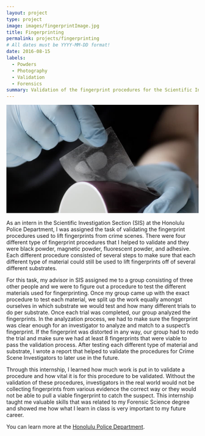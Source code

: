 ```yaml
---
layout: project
type: project
image: images/fingerprintImage.jpg
title: Fingerprinting
permalink: projects/fingerprinting
# All dates must be YYYY-MM-DD format!
date: 2016-08-15
labels:
  - Powders
  - Photography
  - Validation
  - Forensics
summary: Validation of the fingerprint procedures for the Scientific Investigation Section at the Honolulu Police Department.
---
```


<img class="ui medium right floated rounded image" src="../images/LiftingFingerprint.jpg">

As an intern in the Scientific Investigation Section (SIS) at the Honolulu Police Department, I was assigned the task of validating the fingerprint procedures used to lift fingerprints from crime scenes. There were four different type of fingerprint procedures that I helped to validate and they were black powder, magnetic powder, fluorescent powder, and adhesive. Each different procedure consisted of several steps to make sure that each different type of material could still be used to lift fingerprints off of several different substrates.

For this task, my advisor in SIS assigned me to a group consisting of three other people and we were to figure out a procedure to test the different materials used for fingerprinting.  Once my group came up with the exact procedure to test each material, we split up the work equally amongst ourselves in which substrate we would test and how many different trials to do per substrate. Once each trial was completed, our group analyzed the fingerprints.  In the analyzation process, we had to make sure the fingerprint was clear enough for an investigator to analyze and match to a suspect’s fingerprint. If the fingerprint was distorted in any way, our group had to redo the trial and make sure we had at least 8 fingerprints that were viable to pass the validation process. After testing each different type of material and substrate, I wrote a report that helped to validate the procedures for Crime Scene Investigators to later use in the future.

Through this internship, I learned how much work is put in to validate a procedure and how vital it is for this procedure to be validated. Without the validation of these procedures, investigators in the real world would not be collecting fingerprints from various evidence the correct way or they would not be able to pull a viable fingerprint to catch the suspect. This internship taught me valuable skills that was related to my Forensic Science degree and showed me how what I learn in class is very important to my future career. 

You can learn more at the [Honolulu Police Department](http://www.honolulupd.org/department/index.php?page=sis).

